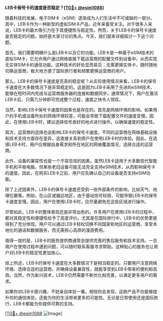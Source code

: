 **LEB卡保号卡的速度是否稳定？[[TG💪+ @esim1088](https://t.me/s/esim1088)]**

随着科技的发展，电子SIM卡（eSIM）逐渐成为人们生活中不可或缺的一部分。其中，LEB卡作为一种新型的虚拟SIM卡产品，近年来备受关注。对于很多人来说，LEB卡的最大吸引力在于其便捷性与稳定性。然而，关于LEB卡的保号卡速度是否稳定的问题，始终是大家讨论的焦点。今天，我们就来详细探讨一下这个问题。

首先，我们需要明确什么是LEB卡以及它的功能。LEB卡是一种基于eSIM技术的虚拟SIM卡，它允许用户通过网络直接下载运营商的配置文件到设备中，从而实现无实体SIM卡的通信功能。这种技术的好处显而易见：无需更换实体卡，随时随地切换运营商，极大地方便了国际旅行者和频繁更换运营商的用户。

那么，LEB卡的保号卡速度是否真的稳定呢？从实际使用情况来看，LEB卡的保号卡速度在大多数情况下是非常稳定的。这是因为LEB卡采用了先进的eSIM技术，能够在短时间内完成与运营商服务器的连接和数据同步。通常情况下，用户在激活LEB卡后，只需几分钟即可完成整个过程，速度之快令人惊叹。

当然，影响LEB卡保号卡速度的因素也是存在的。首先是网络环境的影响。如果用户的手机或设备所处的网络环境较差，可能会导致下载配置文件的速度变慢。因此，在使用LEB卡时，建议选择信号良好的地点进行操作，以确保速度的稳定性。

其次，运营商的选择也会影响LEB卡的保号卡速度。不同的运营商在网络基础设施和技术支持方面存在差异，这直接关系到用户在使用LEB卡时的体验。因此，在选择LEB卡时，用户应根据自身需求和所在地区的网络覆盖情况，选择合适的运营商。

此外，设备的兼容性也是一个不容忽视的因素。虽然LEB卡适用于大多数现代智能手机和平板电脑，但某些老旧设备可能无法完全支持eSIM技术，从而影响保号卡的速度。因此，在购买LEB卡之前，用户应先确认自己的设备是否支持eSIM功能。

除了上述因素外，LEB卡的保号卡速度还受到一些外部条件的影响，比如天气、地理位置等。例如，在山区或偏远地区，由于基站信号较弱，可能导致LEB卡的保号卡速度变慢。因此，用户在使用LEB卡时，应尽量避免在这些区域进行操作。

尽管如此，LEB卡的整体表现还是非常出色的。许多用户在使用LEB卡的过程中，都对其稳定性和便捷性给予了高度评价。尤其是在国际旅行中，LEB卡的优势更是得到了充分体现。用户可以通过LEB卡轻松切换不同国家和地区的运营商，享受本地化的通话和数据服务，而无需担心高昂的漫游费用。

值得一提的是，LEB卡的服务提供商通常会提供完善的售后服务和技术支持。一旦用户在使用过程中遇到问题，可以随时联系客服寻求帮助。这种贴心的服务也让用户对LEB卡的稳定性更加放心。

综上所述，LEB卡的保号卡速度在大多数情况下是相当稳定的。只要用户注意网络环境、选择合适的运营商，并确保设备兼容性，就能享受到LEB卡带来的便利和高效。当然，作为新兴技术，LEB卡仍然需要不断优化和完善，以满足更多用户的需求。

如果你对LEB卡感兴趣，不妨亲自体验一番。相信你会发现，这款产品不仅能够提升你的通信体验，还能为你的生活带来更多的可能性。无论是日常使用还是国际旅行，LEB卡都能为你提供可靠的支持。

[[TG💪+ @esim1088](https://t.me/s/esim1088) ![Image](https://i.postimg.cc/4NQfJmqS/Snipaste-2025-05-13-00-14-12.png)]